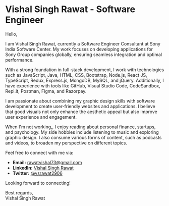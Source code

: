 # Vishal Singh Rawat - Software Engineer

Hello,

I am Vishal Singh Rawat, currently a Software Engineer Consultant at Sony India Software Center. My work focuses on developing applications for Sony Group companies globally, ensuring seamless integration and optimal performance.

With a strong foundation in full-stack development, I work with technologies such as JavaScript, Java, HTML, CSS, Bootstrap, Node.js, React JS, TypeScript, Redux, Express.js, MongoDB, MySQL, and jQuery. Additionally, I have experience with tools like GitHub, Visual Studio Code, CodeSandbox, Repl.it, Postman, Figma, and Razorpay.

I am passionate about combining my graphic design skills with software development to create user-friendly websites and applications. I believe that good visuals not only enhance the aesthetic appeal but also improve user experience and engagement.

When I'm not working,, I enjoy reading about personal finance, startups, and psychology. My side hobbies include listening to music and exploring graphic design. I also consume various forms of content, such as podcasts and videos, to broaden my perspective on different topics.

Feel free to connect with me via:

- **Email:** rawatvishal73@gmail.com
- **LinkedIn:** [Vishal Singh Rawat](https://www.linkedin.com/in/vishalsinghrawat/)
- **Twitter:** [@vsrawat2906](https://twitter.com/vsrawat2906)

Looking forward to connecting!

Best regards,  
Vishal Singh Rawat
